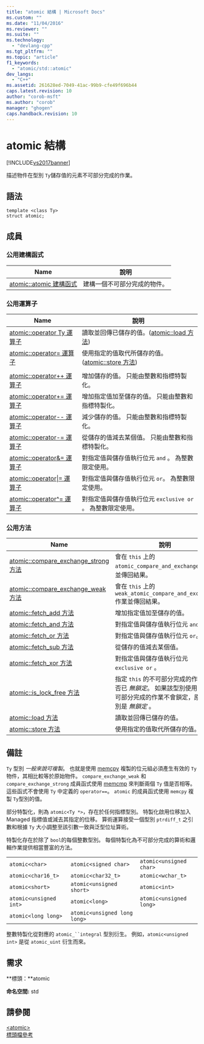 ```yaml
---
title: "atomic 結構 | Microsoft Docs"
ms.custom: ""
ms.date: "11/04/2016"
ms.reviewer: ""
ms.suite: ""
ms.technology: 
  - "devlang-cpp"
ms.tgt_pltfrm: ""
ms.topic: "article"
f1_keywords: 
  - "atomic/std::atomic"
dev_langs: 
  - "C++"
ms.assetid: 261628ed-7049-41ac-99b9-cfe49f696b44
caps.latest.revision: 10
author: "corob-msft"
ms.author: "corob"
manager: "ghogen"
caps.handback.revision: 10
---
```

# atomic 結構
[!INCLUDE[vs2017banner](../assembler/inline/includes/vs2017banner.md)]

描述物件在型別 `Ty`儲存值的元素不可部分完成的作業。  
  
## 語法  
  
```  
template <class Ty>  
struct atomic;  
```  
  
## 成員  
  
### 公用建構函式  
  
|Name|說明|  
|----------|--------|  
|[atomic::atomic 建構函式](../Topic/atomic::atomic%20Constructor.md)|建構一個不可部分完成的物件。|  
  
### 公用運算子  
  
|Name|說明|  
|----------|--------|  
|[atomic::operator Ty 運算子](../Topic/atomic::operator%20Ty%20Operator.md)|讀取並回傳已儲存的值。\([atomic::load 方法](../Topic/atomic::load%20Method.md)\)|  
|[atomic::operator\= 運算子](../Topic/atomic::operator=%20Operator.md)|使用指定的值取代所儲存的值。\([atomic::store 方法](../Topic/atomic::store%20Method.md)\)|  
|||  
|[atomic::operator\+\+ 運算子](../Topic/atomic::operator++%20Operator.md)|增加儲存的值。  只能由整數和指標特製化。|  
|[atomic::operator\+\= 運算子](../Topic/atomic::operator+=%20Operator.md)|增加指定值加至儲存的值。  只能由整數和指標特製化。|  
|[atomic::operator\-\- 運算子](../Topic/atomic::operator--%20Operator.md)|減少儲存的值。  只能由整數和指標特製化。|  
|[atomic::operator\-\= 運算子](../Topic/atomic::operator-=%20Operator.md)|從儲存的值減去某個值。  只能由整數和指標特製化。|  
|[atomic::operator&\= 運算子](../Topic/atomic::operator&=%20Operator.md)|對指定值與儲存值執行位元 `and` 。  為整數限定使用。|  
|[atomic::operator&#124;\= 運算子](../Topic/atomic::operator%7C=%20Operator.md)|對指定值與儲存值執行位元 `or`。  為整數限定使用。|  
|[atomic::operator^\= 運算子](../Topic/atomic::operator%5E=%20Operator.md)|對指定值與儲存值執行位元 `exclusive or` 。  為整數限定使用。|  
  
### 公用方法  
  
|Name|說明|  
|----------|--------|  
|[atomic::compare\_exchange\_strong 方法](../Topic/atomic::compare_exchange_strong%20Method.md)|會在 `this` 上的 `atomic_compare_and_exchange` 作業並傳回結果。|  
|[atomic::compare\_exchange\_weak 方法](../Topic/atomic::compare_exchange_weak%20Method.md)|會在 `this` 上的 `weak_atomic_compare_and_exchange` 作業並傳回結果。|  
|[atomic::fetch\_add 方法](../Topic/atomic::fetch_add%20Method.md)|增加指定值加至儲存的值。|  
|[atomic::fetch\_and 方法](../Topic/atomic::fetch_and%20Method.md)|對指定值與儲存值執行位元 `and` 。|  
|[atomic::fetch\_or 方法](../Topic/atomic::fetch_or%20Method.md)|對指定值與儲存值執行位元 `or`。|  
|[atomic::fetch\_sub 方法](../Topic/atomic::fetch_sub%20Method.md)|從儲存的值減去某個值。|  
|[atomic::fetch\_xor 方法](../Topic/atomic::fetch_xor%20Method.md)|對指定值與儲存值執行位元 `exclusive or` 。|  
|[atomic::is\_lock\_free 方法](../Topic/atomic::is_lock_free%20Method.md)|指定 `this` 的不可部分完成的作業是否已 *無鎖定*。  如果該型別使用的不可部分完成的作業不會鎖定，原子型別是 *無鎖定* 。|  
|[atomic::load 方法](../Topic/atomic::load%20Method.md)|讀取並回傳已儲存的值。|  
|[atomic::store 方法](../Topic/atomic::store%20Method.md)|使用指定的值取代所儲存的值。|  
  
## 備註  
 `Ty` 型別 *一般來說可複製*。  也就是使用 [memcpy](../c-runtime-library/reference/memcpy-wmemcpy.md) 複製的位元組必須產生有效的 `Ty` 物件，其相比較等於原始物件。  `compare_exchange_weak` 和 `compare_exchange_strong` 成員函式使用 [memcmp](../c-runtime-library/reference/memcmp-wmemcmp.md) 來判斷兩個 `Ty` 值是否相等。  這些函式不會使用 `Ty` 中定義的 `operator==`。  `atomic` 的成員函式使用 `memcpy` 複製 `Ty`型別的值。  
  
 部分特製化，則為 `atomic<Ty *>`，存在於任何指標型別。  特製化啟用位移加入 Managed 指標值或減去其指定的位移。  算術運算接受一個型別 `ptrdiff_t` 之引數和根據 `Ty` 大小調整至該引數一致與泛型位址算術。  
  
 特製化存在於除了 `bool`的每個整數型別。  每個特製化為不可部分完成的算術和邏輯作業提供相當豐富的方法。  
  
||||  
|-|-|-|  
|`atomic<char>`|`atomic<signed char>`|`atomic<unsigned char>`|  
|`atomic<char16_t>`|`atomic<char32_t>`|`atomic<wchar_t>`|  
|`atomic<short>`|`atomic<unsigned short>`|`atomic<int>`|  
|`atomic<unsigned int>`|`atomic<long>`|`atomic<unsigned long>`|  
|`atomic<long long>`|`atomic<unsigned long long>`|  
  
 整數特製化從對應的 `atomic_``integral` 型別衍生。  例如，`atomic<unsigned int>` 是從 `atomic_uint` 衍生而來。  
  
## 需求  
 **標頭：**atomic  
  
 **命名空間:** std  
  
## 請參閱  
 [\<atomic\>](../standard-library/atomic.md)   
 [標頭檔參考](../standard-library/cpp-standard-library-header-files.md)